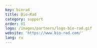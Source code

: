 ```yaml
---
key: biorad
title: Bio-Rad
category: support
order: 01
logo: /images/partners/logo-bio-rad.gif
website: 'https://www.bio-rad.com/'
lang: ru
---
```

